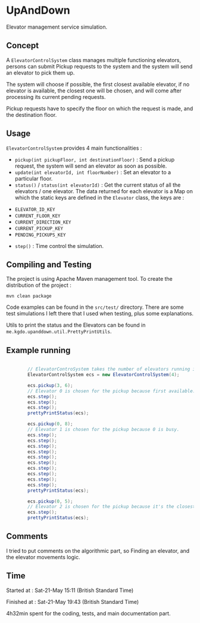 # UpAndDown

Elevator management service simulation.

## Concept

A `ElevatorControlSystem` class manages multiple functioning elevators, persons can submit Pickup requests to the system and the system will send an elevator to pick them up.

The system will choose if possible, the first closest available elevator, if no elevator is available, the closest one will be chosen, and will come after processing its current pending requests.

Pickup requests have to specify the floor on which the request is made, and the destination floor.

## Usage

`ElevatorControlSystem` provides 4 main functionalities : 

- `pickup(int pickupFloor, int destinationFloor)` : Send a pickup request, the system will send an elevator as soon as possible.
- `update(int elevatorId, int floorNumber)` : Set an elevator to a particular floor.
- `status()` / `status(int elevatorId)` : Get the current status of all the elevators / one elevator. The data returned for each elevator is a Map on which the static keys are defined in the `Elevator` class, the keys are : 
 * `ELEVATOR_ID_KEY`
 * `CURRENT_FLOOR_KEY`
 * `CURRENT_DIRECTION_KEY`
 * `CURRENT_PICKUP_KEY`
 * `PENDING_PICKUPS_KEY`
        
- `step()` : Time control the simulation.

## Compiling and Testing

The project is using Apache Maven management tool. To create the distribution of the project : 
```
mvn clean package
```

Code examples can be found in the `src/test/` directory. There are some test simulations I left there that I used when testing, plus some explanations.

Utils to print the status and the Elevators can be found in `me.kgdo.upanddown.util.PrettyPrintUtils`.

## Example running

```java

        // ElevatorControSystem takes the number of elevators running in parameter.
        ElevatorControlSystem ecs = new ElevatorControlSystem(4);

        ecs.pickup(3, 6);
        // Elevator 0 is chosen for the pickup because first available.
        ecs.step();
        ecs.step();
        ecs.step();
        prettyPrintStatus(ecs);

        ecs.pickup(0, 8);
        // Elevator 1 is chosen for the pickup because 0 is busy.
        ecs.step();
        ecs.step();
        ecs.step();
        ecs.step();
        ecs.step();
        ecs.step();
        ecs.step();
        ecs.step();
        ecs.step();
        ecs.step();
        prettyPrintStatus(ecs);

        ecs.pickup(0, 5);
        // Elevator 2 is chosen for the pickup because it's the closest available.
        ecs.step();
        prettyPrintStatus(ecs);

```

## Comments

I tried to put comments on the algorithmic part, so Finding an elevator, and the elevator movements logic.

## Time

Started at : Sat-21-May 15:11 (British Standard Time)

Finished at : Sat-21-May 19:43 (British Standard Time)

4h32min spent for the coding, tests, and main documentation part.
